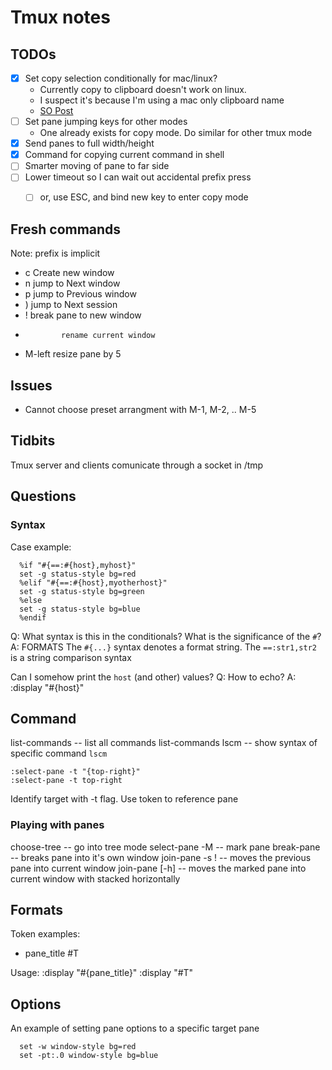 # Tmux notes

## TODOs

- [x] Set copy selection conditionally for mac/linux?
  - Currently copy to clipboard doesn't work on linux.
  - I suspect it's because I'm using a mac only clipboard name
  - [SO Post](https://superuser.com/questions/539595/tmux-configuration-conditional-to-os)
- [ ] Set pane jumping keys for other modes
  - One already exists for copy mode. Do similar for other tmux mode
- [x] Send panes to full width/height
- [x] Command for copying current command in shell
- [ ] Smarter moving of pane to far side
- [ ] Lower timeout so I can wait out accidental prefix press
  - [ ] or, use ESC, and bind new key to enter copy mode
    

## Fresh commands

Note: prefix is implicit
- c           Create new window
- n           jump to Next window
- p           jump to Previous window
- )           jump to Next session 
- !           break pane to new window
-             rename current window
- M-left      resize pane by 5

## Issues

- Cannot choose preset arrangment with M-1, M-2, .. M-5

## Tidbits

Tmux server and clients comunicate through a socket in /tmp

## Questions

### Syntax
Case example:
```tmux
  %if "#{==:#{host},myhost}"
  set -g status-style bg=red
  %elif "#{==:#{host},myotherhost}"
  set -g status-style bg=green
  %else
  set -g status-style bg=blue
  %endif
```
Q: What syntax is this in the conditionals? What is the significance of the `#`?
A: FORMATS
The `#{...}` syntax denotes a format string.
The `==:str1,str2` is a string comparison syntax

Can I somehow print the `host` (and other) values?
Q: How to echo?
A: :display "#{host}"

## Command

list-commands         -- list all commands
list-commands lscm    -- show syntax of specific command `lscm`


```tmux
:select-pane -t "{top-right}"
:select-pane -t top-right
```
Identify target with -t flag. Use token to reference pane

### Playing with panes

choose-tree           -- go into tree mode
select-pane -M        -- mark pane
break-pane            -- breaks pane into it's own window
join-pane -s !        -- moves the previous pane into current window
join-pane [-h]        -- moves the marked pane into current window with stacked horizontally


## Formats

Token examples:
- pane_title    #T

Usage:
:display "#{pane_title}"
:display "#T"

## Options

An example of setting pane options to a specific target pane
```tmux
  set -w window-style bg=red
  set -pt:.0 window-style bg=blue
```

